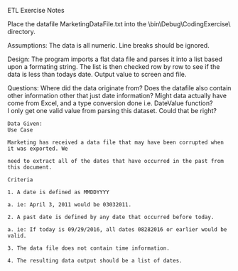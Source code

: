 ETL Exercise
Notes

Place the datafile MarketingDataFile.txt into the \bin\Debug\CodingExercise\ directory.

Assumptions:
The data is all numeric.
Line breaks should be ignored.

Design:
The program imports a flat data file and parses it into a list based upon a formating string. 
The list is then checked row by row to see if the data is less than todays date.
Output value to screen and file.

Questions:
Where did the data originate from? 
Does the datafile also contain other information other that just date information?
Might data actually have come from Excel, and a type conversion done i.e. DateValue function?  
I only get one valid value from parsing this dataset. Could that be right? 


~~~~~~~~~~~~~~~~~~~~
Data Given:
Use Case

Marketing has received a data file that may have been corrupted when it was exported. We

need to extract all of the dates that have occurred in the past from this document.

Criteria

1. A date is defined as MMDDYYYY

a. ie: April 3, 2011 would be 03032011.

2. A past date is defined by any date that occurred before today.

a. ie: If today is 09/29/2016, all dates 08282016 or earlier would be valid.

3. The data file does not contain time information.

4. The resulting data output should be a list of dates.​
